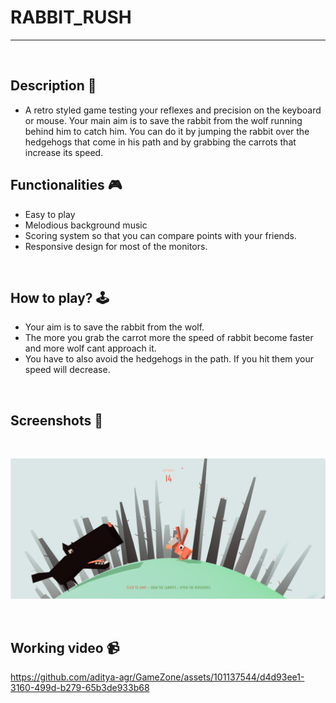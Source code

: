 # **RABBIT_RUSH**

---

<br>

## **Description 📃** 
- A retro styled game testing your reflexes and precision on the keyboard or mouse. Your main aim is to save the rabbit from the wolf running behind him to catch him. You can do it by jumping the rabbit over the hedgehogs that come in his path and by grabbing the carrots that increase its speed.


## **Functionalities 🎮** 
- Easy to play
- Melodious background music
- Scoring system so that you can compare points with your friends.
- Responsive design for most of the monitors.
<br>

## **How to play? 🕹️**
- Your aim is to save the rabbit from the wolf. 
- The more you grab the carrot more the speed of rabbit become faster and more wolf cant approach it.
- You have to also avoid the hedgehogs in the path. If you hit them your speed will decrease.
<br>

## **Screenshots 📸**

<br>

![Game image](../../assets/images/rabbit.png)

<br>

## **Working video 📹**
<!-- add your working video over here -->

https://github.com/aditya-agr/GameZone/assets/101137544/d4d93ee1-3160-499d-b279-65b3de933b68


